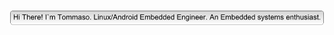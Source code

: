 ![Hey there, I'm Tommaso. I'm a Linux/Android (AOSP) Embedded Engineer, an embedded system enthusiast.](https://github.com/Scott31393/Scott31393/blob/master/tom-button.png)

<!-- [LINKEDIN](https://https://www.linkedin.com/in/tommaso-merciai-60b892139/) ● [GMAIL](merciaitommaso@gmail.com) -->

<!--

<!--
**CyrisXD/CyrisXD** is a ✨ _special_ ✨ repository because its `README.md` (this file) appears on your GitHub profile.

Here are some ideas to get you started:

- 🔭 I’m currently working on ...
- 🌱 I’m currently learning ...
- 👯 I’m looking to collaborate on ...
- 🤔 I’m looking for help with ...
- 💬 Ask me about ...
- 📫 How to reach me: ...
- 😄 Pronouns: ...
- ⚡ Fun fact: ...
-->
